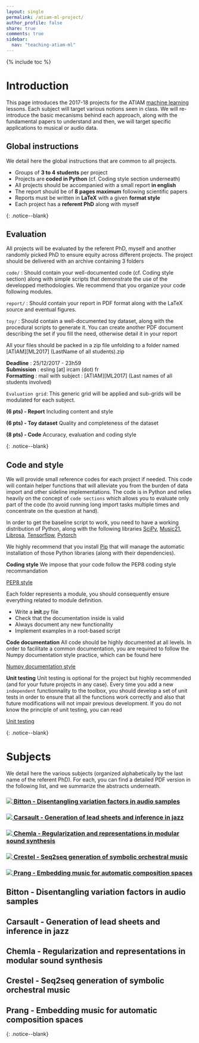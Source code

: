 ```yaml
---
layout: single
permalink: /atiam-ml-project/
author_profile: false
share: true
comments: true
sidebar:
  nav: "teaching-atiam-ml"
---
```


<script language="JavaScript" type="text/javascript" src="https://code.jquery.com/jquery-latest.min.js"></script>
<script>
$(document).ready(function(){
    $(".abuttons").click(function () {
        var idname= $(this).data('divid');
        $("#"+idname).show("slow");
    });
    $("#div1").hide();
    $("#div2").hide();
    $("#div3").hide();
});
</script>

{% include toc %}

# Introduction

<div markdown = "1">

This page introduces the 2017-18 projects for the ATIAM [machine learning](/atiam-ml) lessons. Each subject will target various notions seen in class. We will re-introduce the basic mecanisms behind each approach, along with the fundamental papers to understand and then, we will target specific applications to musical or audio data.

## Global instructions

We detail here the global instructions that are common to all projects.
 - Groups of **3 to 4 students** per project
 - Projects are **coded in Python** (cf. Coding style section underneath)
 - All projects should be accompanied with a small report **in english**
 - The report should be of **8 pages maximum** following scientific papers
 - Reports must be written in **LaTeX** with a given **format style**
 - Each project has a **referent PhD** along with myself

</div>{: .notice--blank}

## Evaluation

<div markdown = "1">

All projects will be evaluated by the referent PhD, myself and another randomly picked PhD to ensure equity across different projects. The project should be delivered with an archive containing 3 folders

`code/` : Should contain your well-documented code (cf. Coding style section) along with simple scripts that demonstrate the use of the developped methodologies. We recommend that you organize your code following modules.

`report/` : Should contain your report in PDF format along with the LaTeX source and eventual figures.

`toy/` : Should contain a well-documented toy dataset, along with the procedural scripts to generate it. You can create another PDF document describing the set if you fill the need, otherwise detail it in your report

All your files should be packed in a zip file unfolding to a folder named
     \[ATIAM\]\[ML2017\] (LastName of all students).zip

**Deadline**   : 25/12/2017 - 23h59  
**Submission** : esling [at] ircam (dot) fr  
**Formatting** : mail with subject : \[ATIAM\]\[ML2017\] (Last names of all students involved)  

`Evaluation grid`: This generic grid will be applied and sub-grids will be modulated for each subject.

**(6 pts) - Report** Including content and style

**(6 pts) - Toy dataset** Quality and completeness of the dataset

**(8 pts) - Code** Accuracy, evaluation and coding style

</div>{: .notice--blank}

## Code and style

<div markdown = "1">

We will provide small reference codes for each project if needed. This code will contain helper functions that will alleviate you from the burden of data import and other sideline implementations. The code is in Python and relies heavily on the concept of `code sections` which allows you to evaluate only part of the code (to avoid running long import tasks multiple times and concentrate on the question at hand).

In order to get the baseline script to work, you need to have a working distribution of Python, along with the following libraries [SciPy](https://www.scipy.org/), [Music21](http://web.mit.edu/music21/), [Librosa](http://librosa.github.io/librosa/index.html), [Tensorflow](https://www.tensorflow.org/), [Pytorch](http://pytorch.org/)
  
We highly recommend that you install [Pip](https://pypi.python.org/pypi/pip/) that will manage the automatic installation of those Python libraries (along with their dependencies). 

**Coding style**
We impose that your code follow the PEP8 coding style recommandation

[PEP8 style](https://www.python.org/dev/peps/pep-0008/)

Each folder represents a module, you should consequently ensure everything
related to module definition.
 - Write a __init__.py file
 - Check that the documentation inside is valid
 - Always document any new functionality
 - Implement examples in a root-based script
    
**Code documentation**
All code should be highly documented at all levels. In order to facilitate a common documentation, you are required to follow the Numpy documentation style practice, which can be found here

[Numpy documentation style](http://sphinxcontrib-napoleon.readthedocs.io/en/latest/example_numpy.html)

**Unit testing**
Unit testing is optional for the project but highly recommended (and for your future projects in any case). Every time you add a new `independent` functionnality to the toolbox, you should develop a set of unit tests in order to ensure that all the functions work correctly and also that future modifications will not impair previous development.
If you do not know the principle of unit testing, you can read

[Unit testing](https://docs.python.org/2/library/unittest.html)

</div>{: .notice--blank}

# Subjects 

<div markdown = "1">

We detail here the various subjects (organized alphabetically by the last name of the referent PhD). For each, you can find a detailed PDF version in the following list, and we summarize the abstracts underneath.

### [![](../images/pdf.png) Bitton - Disentangling variation factors in audio samples](../documents/mlProj_bitton.pdf)
### [![](../images/pdf.png) Carsault - Generation of lead sheets and inference in jazz](../documents/mlProj_carsault.pdf)
### [![](../images/pdf.png) Chemla - Regularization and representations in modular sound synthesis](../documents/mlProj_chemla.pdf)
### [![](../images/pdf.png) Crestel - Seq2seq generation of symbolic orchestral music](../documents/mlProj_crestel.pdf)
### [![](../images/pdf.png) Prang - Embedding music for automatic composition spaces](../documents/mlProj_prang.pdf)

## Bitton - Disentangling variation factors in audio samples

## Carsault - Generation of lead sheets and inference in jazz

## Chemla - Regularization and representations in modular sound synthesis

## Crestel - Seq2seq generation of symbolic orchestral music

## Prang - Embedding music for automatic composition spaces


</div>{: .notice--blank}

